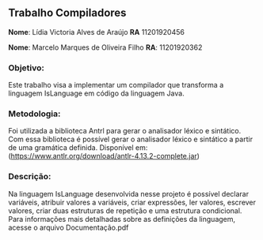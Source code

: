 ## Trabalho Compiladores

**Nome**: Lídia Victoria Alves de Araújo		**RA** 11201920456

**Nome**: Marcelo Marques de Oliveira Filho		**RA**: 11201920362

### Objetivo: 

Este trabalho visa a implementar um compilador que transforma a linguagem IsLanguage em código da linguagem Java.

### Metodologia:

Foi utilizada a biblioteca Antrl para gerar o analisador léxico e sintático. Com essa biblioteca é possível gerar o analisador léxico e sintático a partir de uma gramática definida. Disponível em: (https://www.antlr.org/download/antlr-4.13.2-complete.jar)

### Descrição: 

Na linguagem IsLanguage desenvolvida nesse projeto é possível declarar variáveis, atribuir valores a variáveis, criar expressões, ler valores, escrever valores, criar duas estruturas de repetição e uma estrutura condicional. Para informações mais detalhadas sobre as definições da linguagem, acesse o arquivo Documentação.pdf

